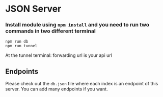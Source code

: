 # JSON Server

### Install module using `npm install` and you need to run two commands in two different terminal

```
npm run db
npm run tunnel
```

At the tunnel terminal: forwarding url is your api url
## Endpoints
Please check out the `db.json` file where each index is an endpoint of this server. You can add many endpoints if you want.
